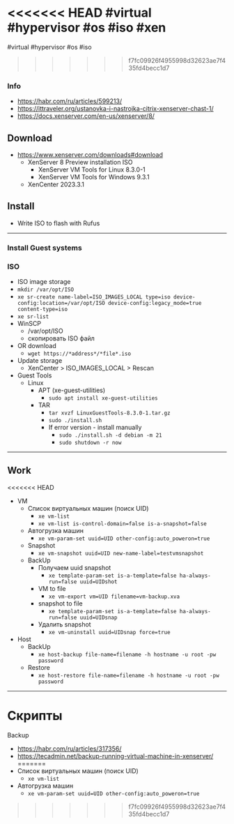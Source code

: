 <<<<<<< HEAD
#virtual #hypervisor #os #iso #xen 
=======
#virtual #hypervisor #os #iso
>>>>>>> f7fc09926f4955998d32623ae7f435fd4becc1d7
### Info
- https://habr.com/ru/articles/599213/
- https://ittraveler.org/ustanovka-i-nastrojka-citrix-xenserver-chast-1/
- https://docs.xenserver.com/en-us/xenserver/8/

## Download
-  https://www.xenserver.com/downloads#download
	- XenServer 8 Preview installation ISO
		- XenServer VM Tools for Linux 8.3.0-1
		- XenServer VM Tools for Windows 9.3.1
	- XenCenter 2023.3.1

## Install
- Write ISO to flash with Rufus

---
### Install Guest systems
### ISO
- ISO image storage
- `mkdir /var/opt/ISO`
- `xe sr-create name-label=ISO_IMAGES_LOCAL type=iso device-config:location=/var/opt/ISO device-config:legacy_mode=true content-type=iso`
- `xe sr-list`
- WinSCP
	- /var/opt/ISO
	- скопировать ISO файл
- OR download
	- `wget https://*address*/*file*.iso`
- Update storage
	- XenCenter > ISO_IMAGES_LOCAL > Rescan
- Guest Tools
	- Linux
		- APT (xe-guest-utilities)
			- `sudo apt install xe-guest-utilities`
		- TAR
			- `tar xvzf LinuxGuestTools-8.3.0-1.tar.gz`
			- `sudo ./install.sh`
			- If error version - install manually
				- `sudo ./install.sh -d debian -m 21`
				- `sudo shutdown -r now`

---
## Work
<<<<<<< HEAD
- VM
	- Список виртуальных машин (поиск UID)
		- `xe vm-list`
		- `xe vm-list is-control-domain=false is-a-snapshot=false`
	- Автогрузка машин
		- `xe vm-param-set uuid=UID other-config:auto_poweron=true`
	- Snapshot
		- `xe vm-snapshot uuid=UID new-name-label=testvmsnapshot` 
	- BackUp
		- Получаем uuid snapshot
			- `xe template-param-set is-a-template=false ha-always-run=false uuid=UIDshot`
		- VM to file
			- `xe vm-export vm=UID filename=vm-backup.xva`
		- snapshot to file
			- `xe template-param-set is-a-template=false ha-always-run=false uuid=UIDsnap`
		- Удалить snapshot
			- `xe vm-uninstall uuid=UIDsnap force=true`
- Host
	- BackUp
		- `xe host-backup file-name=filename -h hostname -u root -pw password`
	- Restore
		- `xe host-restore file-name=filename -h hostname -u root -pw password
 `

---
# Скрипты

Backup
- https://habr.com/ru/articles/317356/
- https://tecadmin.net/backup-running-virtual-machine-in-xenserver/
=======
- Список виртуальных машин (поиск UID)
	- `xe vm-list`
- Автогрузка машин
	- `xe vm-param-set uuid=UID other-config:auto_poweron=true`
>>>>>>> f7fc09926f4955998d32623ae7f435fd4becc1d7
